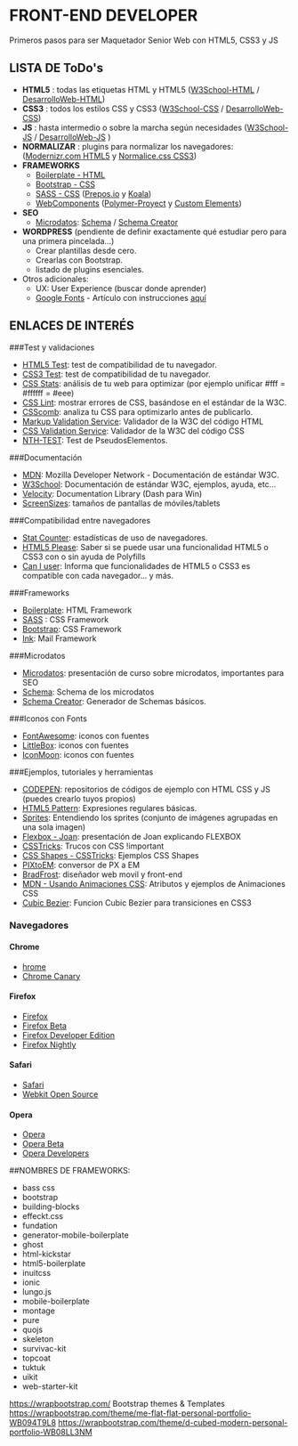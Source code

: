 # FRONT-END DEVELOPER
Primeros pasos para ser Maquetador Senior Web con HTML5, CSS3 y JS

## LISTA DE ToDo's

* **HTML5** : todas las etiquetas HTML y HTML5 ([W3School-HTML](http://www.w3schools.com/html/default.asp) / [DesarrolloWeb-HTML](http://www.desarrolloweb.com/html/))
* **CSS3** : todos los estilos CSS y CSS3 ([W3School-CSS](http://www.w3schools.com/css/default.asp)  / [DesarrolloWeb-CSS](http://www.desarrolloweb.com/css/))
* **JS** : hasta intermedio o sobre la marcha según necesidades ([W3School-JS](http://www.w3schools.com/js/default.asp) / [DesarrolloWeb-JS](http://www.desarrolloweb.com/javascript/) )
* **NORMALIZAR** : plugins para normalizar los navegadores: ([Modernizr.com HTML5](http://modernizr.com/) y [Normalice.css CSS3](http://necolas.github.io/normalize.css/))
* **FRAMEWORKS**
	- [Boilerplate - HTML](https://html5boilerplate.com/)
	- [Bootstrap - CSS](http://getbootstrap.com/)
	- [SASS - CSS](http://sass-lang.com/) ([Prepos.io](https://prepros.io/) y [Koala](http://koala-app.com/))
	- [WebComponents](http://webcomponents.org/) ([Polymer-Proyect](https://www.polymer-project.org) y [Custom Elements](https://customelements.io/))
* **SEO**
    - [Microdatos](slides.com/joanleon/formatos-enriquezidos): [Schema](http://schema.org) / [Schema Creator](http://schema-creator.org/)
* **WORDPRESS** (pendiente de definir exactamente qué estudiar pero para una primera pincelada...)
    - Crear plantillas desde cero.
    - Crearlas con Bootstrap.
    - listado de plugins esenciales.
* Otros adicionales:
    - UX: User Experience (buscar donde aprender)
    - [Google Fonts](https://www.google.com/fonts/) - Artículo con instrucciones [aquí](http://www.adhamdannaway.com/blog/web-design/embed-fonts-in-your-website-with-google-web-fonts)



## ENLACES DE INTERÉS

###Test y validaciones
* [HTML5 Test](http://html5test.com/): test de compatibilidad de tu navegador.
* [CSS3 Test](http://css3test.com/): test de compatibilidad de tu navegador.
* [CSS Stats](http://cssstats.com/): análisis de tu web para optimizar (por ejemplo unificar #fff = #ffffff = #eee)
* [CSS Lint](http://csslint.net/): mostrar errores de CSS, basándose en el estándar de la W3C.
* [CSScomb](https://github.com/csscomb): analiza tu CSS para optimizarlo antes de publicarlo.
* [Markup Validation Service](https://validator.w3.org/): Validador de la W3C del código HTML
* [CSS Validation Service](http://www.css-validator.org/): Validador de la W3C del código CSS
* [NTH-TEST](http://nth-test.com/): Test de PseudosElementos.


###Documentación
* [MDN](https://developer.mozilla.org/es/): Mozilla Developer Network - Documentación de estándar W3C.
* [W3School](http://www.w3schools.com/): Documentación de estándar W3C, ejemplos, ayuda, etc...
* [Velocity](https://velocity.silverlakesoftware.com/): Documentation Library (Dash para Win)
* [ScreenSizes](http://screensiz.es/phone): tamaños de pantallas de móviles/tablets

###Compatibilidad entre navegadores
* [Stat Counter](http://gs.statcounter.com/): estadísticas de uso de navegadores.
* [HTML5 Please](http://html5please.com/): Saber si se puede usar una funcionalidad HTML5 o CSS3 con o sin ayuda de Polyfills
* [Can I user](http://caniuse.com/): Informa que funcionalidades de HTML5 o CSS3 es compatible con cada navegador... y más.


###Frameworks
* [Boilerplate](https://html5boilerplate.com/): HTML Framework
* [SASS](http://sass-lang.com/) : CSS Framework
* [Bootstrap](http://getbootstrap.com/): CSS Framework
* [Ink](http://zurb.com/ink/): Mail Framework
    
###Microdatos
* [Microdatos](slides.com/joanleon/formatos-enriquezidos): presentación de curso sobre microdatos, importantes para SEO
* [Schema](http://schema.org): Schema de los microdatos
* [Schema Creator](http://schema-creator.org/): Generador de Schemas básicos.


###Iconos con Fonts
* [FontAwesome](http://fortawesome.github.io/Font-Awesome/): iconos con fuentes
* [LittleBox](http://littlebox.cabmaddux.com/): iconos con fuentes
* [IconMoon](https://icomoon.io/): iconos con fuentes

###Ejemplos, tutoriales y herramientas
* [CODEPEN](http://codepen.io/): repositorios de códigos de ejemplo con HTML CSS y JS (puedes crearlo tuyos propios)
* [HTML5 Pattern](http://html5pattern.com/): Expresiones regulares básicas.
* [Sprites](http://coolvillage.es/entendiendo-los-sprites/): Entendiendo los sprites (conjunto de imágenes agrupadas en una sola imagen)
* [Flexbox - Joan](http://nucliweb.github.io/flexbox/#/): presentación de Joan explicando FLEXBOX
* [CSSTricks](https://css-tricks.com/): Trucos con CSS !important
* [CSS Shapes - CSSTricks](https://css-tricks.com/examples/ShapesOfCSS/): Ejemplos CSS Shapes
* [PIXtoEM](http://pxtoem.com/): conversor de PX a EM
* [BradFrost](http://bradfrost.com/web/): diseñador web movil y front-end
* [MDN - Usando Animaciones CSS](https://developer.mozilla.org/es/docs/Web/CSS/Usando_animaciones_CSS): Atributos y ejemplos de Animaciones CSS
* [Cubic Bezier](http://cubic-bezier.com/): Funcion Cubic Bezier para transiciones en CSS3


### Navegadores

#### Chrome
* [hrome](https://www.google.es/chrome/browser/)
* [Chrome Canary](https://www.google.es/chrome/browser/canary.html)

#### Firefox
* [Firefox](https://www.mozilla.org/en-US/firefox/channel/#firefox)
* [Firefox Beta](https://www.mozilla.org/en-US/firefox/channel/#beta)
* [Firefox Developer Edition](https://www.mozilla.org/en-US/firefox/channel/#developer)
* [Firefox Nightly](https://nightly.mozilla.org/)

#### Safari
* [Safari](https://www.apple.com/es/safari/)
* [Webkit Open Source](https://www.webkit.org/)

#### Opera
* [Opera](http://www.opera.com/es)
* [Opera Beta](http://www.opera.com/es/computer/beta)
* [Opera Developers](http://www.opera.com/es/developer)





##NOMBRES DE FRAMEWORKS:
- bass css
- bootstrap
- building-blocks
- effeckt.css
- fundation
- generator-mobile-boilerplate
- ghost
- html-kickstar
- html5-boilerplate
- inuitcss
- ionic
- lungo.js
- mobile-boilerplate
- montage
- pure
- quojs
- skeleton
- survivac-kit
- topcoat
- tuktuk
- uikit
- web-starter-kit

https://wrapbootstrap.com/   Bootstrap themes & Templates
https://wrapbootstrap.com/theme/me-flat-flat-personal-portfolio-WB094T9L8
https://wrapbootstrap.com/theme/d-cubed-modern-personal-portfolio-WB08LL3NM
